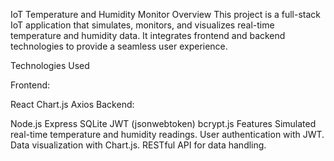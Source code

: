 IoT Temperature and Humidity Monitor
Overview
This project is a full-stack IoT application that simulates, monitors, and visualizes real-time temperature and humidity data. It integrates frontend and backend technologies to provide a seamless user experience.

Technologies Used

Frontend:

React
Chart.js
Axios
Backend:

Node.js
Express
SQLite
JWT (jsonwebtoken)
bcrypt.js
Features
Simulated real-time temperature and humidity readings.
User authentication with JWT.
Data visualization with Chart.js.
RESTful API for data handling.
